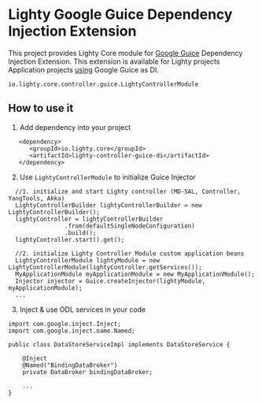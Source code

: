 Lighty Google Guice Dependency Injection Extension
==================================================
This project provides Lighty Core module for
[Google Guice](https://github.com/google/guice)
Dependency Injection Extension. This extension is available for Lighty projects
Application projects [using](https://github.com/google/guice/wiki/Motivation) Google Guice as DI.

```
io.lighty.core.controller.guice.LightyControllerModule
```

How to use it
-------------
1. Add dependency into your project
```
   <dependency>
      <groupId>io.lighty.core</groupId>
      <artifactId>lighty-controller-guice-di</artifactId>
   </dependency>
```

2. Use ```LightyControllerModule``` to initialize Guice Injector
```
  //1. initialize and start Lighty controller (MD-SAL, Controller, YangTools, Akka)
  LightyControllerBuilder lightyControllerBuilder = new LightyControllerBuilder();
  lightyController = lightyControllerBuilder
                .from(defaultSingleNodeConfiguration)
                .build();
  lightyController.start().get();

  //2. initialize Lighty Controller Module custom application beans
  LightyControllerModule lightyModule = new LightyControllerModule(lightyController.getServices());
  MyApplicationModule myApplicationModule = new MyApplicationModule();
  Injector injector = Guice.createInjector(lightyModule, myApplicationModule);
  ...
```

3. Inject & use ODL services in your code
```
import com.google.inject.Inject;
import com.google.inject.name.Named;

public class DataStoreServiceImpl implements DataStoreService {

    @Inject
    @Named("BindingDataBroker")
    private DataBroker bindingDataBroker;

    ...
}
```
